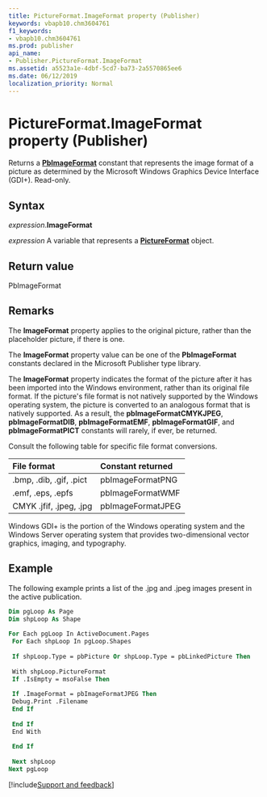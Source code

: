 ```yaml
---
title: PictureFormat.ImageFormat property (Publisher)
keywords: vbapb10.chm3604761
f1_keywords:
- vbapb10.chm3604761
ms.prod: publisher
api_name:
- Publisher.PictureFormat.ImageFormat
ms.assetid: a5523a1e-4dbf-5cd7-ba73-2a5570865ee6
ms.date: 06/12/2019
localization_priority: Normal
---
```



# PictureFormat.ImageFormat property (Publisher)

Returns a **[PbImageFormat](Publisher.PbImageFormat.md)** constant that represents the image format of a picture as determined by the Microsoft Windows Graphics Device Interface (GDI+). Read-only.


## Syntax

_expression_.**ImageFormat**

_expression_ A variable that represents a **[PictureFormat](Publisher.PictureFormat.md)** object.


## Return value

PbImageFormat


## Remarks

The **ImageFormat** property applies to the original picture, rather than the placeholder picture, if there is one.

The **ImageFormat** property value can be one of the **PbImageFormat** constants declared in the Microsoft Publisher type library.

The **ImageFormat** property indicates the format of the picture after it has been imported into the Windows environment, rather than its original file format. If the picture's file format is not natively supported by the Windows operating system, the picture is converted to an analogous format that is natively supported. As a result, the **pbImageFormatCMYKJPEG**, **pbImageFormatDIB**, **pbImageFormatEMF**, **pbImageFormatGIF**, and **pbImageFormatPICT** constants will rarely, if ever, be returned. 

Consult the following table for specific file format conversions.

|File format|Constant returned|
|:-----|:-----|
|.bmp, .dib, .gif, .pict|pbImageFormatPNG|
|.emf, .eps, .epfs|pbImageFormatWMF|
|CMYK .jfif, .jpeg, .jpg|pbImageFormatJPEG|

Windows GDI+ is the portion of the Windows operating system and the Windows Server operating system that provides two-dimensional vector graphics, imaging, and typography.


## Example

The following example prints a list of the .jpg and .jpeg images present in the active publication.

```vb
Dim pgLoop As Page 
Dim shpLoop As Shape 
 
For Each pgLoop In ActiveDocument.Pages 
 For Each shpLoop In pgLoop.Shapes 
 
 If shpLoop.Type = pbPicture Or shpLoop.Type = pbLinkedPicture Then 
 
 With shpLoop.PictureFormat 
 If .IsEmpty = msoFalse Then 
 
 If .ImageFormat = pbImageFormatJPEG Then 
 Debug.Print .Filename 
 End If 
 
 End If 
 End With 
 
 End If 
 
 Next shpLoop 
Next pgLoop 

```

[!include[Support and feedback](~/includes/feedback-boilerplate.md)]